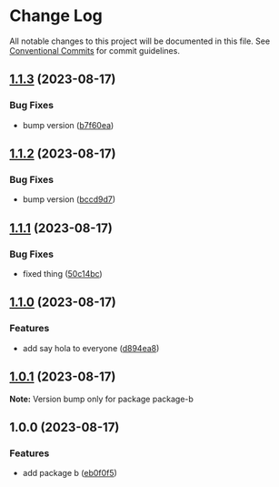 # Change Log

All notable changes to this project will be documented in this file.
See [Conventional Commits](https://conventionalcommits.org) for commit guidelines.

## [1.1.3](https://github.com/clalexander/lerna-ci-test/compare/package-b@1.1.2...package-b@1.1.3) (2023-08-17)


### Bug Fixes

* bump version ([b7f60ea](https://github.com/clalexander/lerna-ci-test/commit/b7f60ea75892383c338c33c938a53cd8cc9f625e))



## [1.1.2](https://github.com/clalexander/lerna-ci-test/compare/package-b@1.1.1...package-b@1.1.2) (2023-08-17)


### Bug Fixes

* bump version ([bccd9d7](https://github.com/clalexander/lerna-ci-test/commit/bccd9d7fe948f8523cddea3d742348cad0b8cf66))



## [1.1.1](https://github.com/clalexander/lerna-ci-test/compare/package-b@1.1.0...package-b@1.1.1) (2023-08-17)


### Bug Fixes

* fixed thing ([50c14bc](https://github.com/clalexander/lerna-ci-test/commit/50c14bcceeddbc4a95e7e5c3eebacee856341614))



## [1.1.0](https://github.com/clalexander/lerna-ci-test/compare/package-b@1.0.1...package-b@1.1.0) (2023-08-17)


### Features

* add say hola to everyone ([d894ea8](https://github.com/clalexander/lerna-ci-test/commit/d894ea80df506c959148bb8db2162c9af0428597))



## [1.0.1](https://github.com/clalexander/lerna-ci-test/compare/package-b@1.0.0...package-b@1.0.1) (2023-08-17)

**Note:** Version bump only for package package-b





## 1.0.0 (2023-08-17)


### Features

* add package b ([eb0f0f5](https://github.com/clalexander/lerna-ci-test/commit/eb0f0f5840fae3f5f3174e03c9bf0e371624d7d8))
